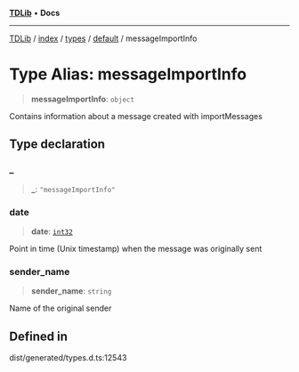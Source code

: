 [**TDLib**](../../../../../../README.md) • **Docs**

***

[TDLib](../../../../../../modules.md) / [index](../../../../../README.md) / [types](../../../README.md) / [default](../README.md) / messageImportInfo

# Type Alias: messageImportInfo

> **messageImportInfo**: `object`

Contains information about a message created with importMessages

## Type declaration

### \_

> **\_**: `"messageImportInfo"`

### date

> **date**: [`int32`](int32-1.md)

Point in time (Unix timestamp) when the message was originally sent

### sender\_name

> **sender\_name**: `string`

Name of the original sender

## Defined in

dist/generated/types.d.ts:12543
